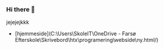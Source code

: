 ### Hi there 👋

jejejejkkk
- [hjemmeside](C:\Users\SkoleIT\OneDrive - Farsø Efterskole\Skrivebord\htx\programering\webside\ny.html/)

